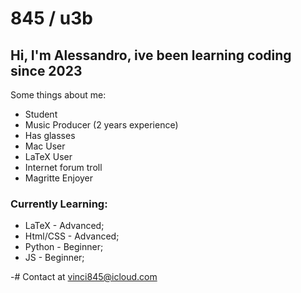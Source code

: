 # 845 / u3b 

## Hi, I'm Alessandro, ive been learning coding since 2023

Some things about me:

- Student
- Music Producer (2 years experience)
- Has glasses
- Mac User
- LaTeX User
- Internet forum troll
- Magritte Enjoyer

### Currently Learning: 
- LaTeX - Advanced;
- Html/CSS - Advanced;
- Python - Beginner;
- JS - Beginner;

  
-# Contact at vinci845@icloud.com


